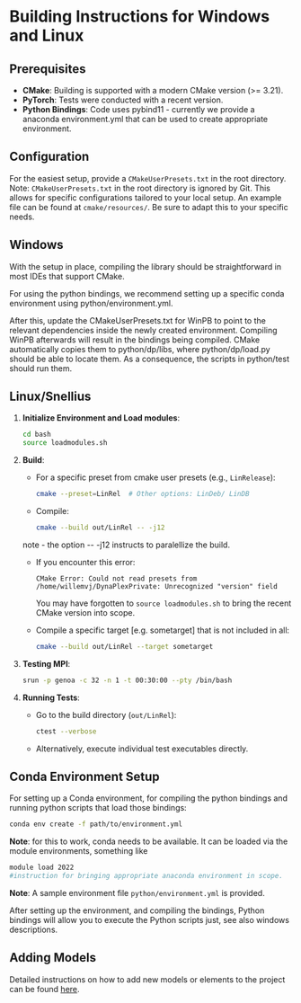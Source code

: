 # Building Instructions for Windows and Linux

## Prerequisites

- **CMake**: Building is supported with a modern CMake version (>= 3.21).
- **PyTorch**: Tests were conducted with a recent version. 
- **Python Bindings**: Code uses pybind11 - currently we provide a anaconda environment.yml that can be used to create appropriate environment. 

## Configuration

For the easiest setup, provide a `CMakeUserPresets.txt` in the root directory. Note: `CMakeUserPresets.txt` in the root directory is ignored by Git. This allows for specific configurations tailored to your local setup. An example file can be found at `cmake/resources/`. Be sure to adapt this to your specific needs.

## Windows

With the setup in place, compiling the library should be straightforward in most IDEs that support CMake.

For using the python bindings, we recommend setting up a specific conda environment using python/environment.yml. 

After this, update the CMakeUserPresets.txt for WinPB to point to the relevant dependencies inside the newly created environment. Compiling WinPB afterwards will result in the bindings being compiled. CMake automatically copies them to python/dp/libs, where python/dp/load.py should be able to locate them. As a consequence, the scripts in python/test should run them. 

## Linux/Snellius

1. **Initialize Environment and Load modules**:
    ```bash
    cd bash
    source loadmodules.sh
    ```

2. **Build**:
    - For a specific preset from cmake user presets (e.g., `LinRelease`):
        ```bash
        cmake --preset=LinRel  # Other options: LinDeb/ LinDB
        ```
    - Compile:
        ```bash
        cmake --build out/LinRel -- -j12
        ```
    note - the option -- -j12 instructs to paralellize the build. 
    - If you encounter this error:
        ```
        CMake Error: Could not read presets from /home/willemvj/DynaPlexPrivate: Unrecognized "version" field
        ```
      You may have forgotten to `source loadmodules.sh` to bring the recent CMake version into scope.

    - Compile a specific target [e.g. sometarget] that is not included in all:
        ```bash
        cmake --build out/LinRel --target sometarget
        ```

3. **Testing MPI**:
    ```bash
    srun -p genoa -c 32 -n 1 -t 00:30:00 --pty /bin/bash
    ```

4. **Running Tests**:
    - Go to the build directory (`out/LinRel`):
        ```bash
        ctest --verbose
        ```
    - Alternatively, execute individual test executables directly.

## Conda Environment Setup

For setting up a Conda environment, for compiling the python bindings and running python scripts that load those bindings:

```bash
conda env create -f path/to/environment.yml
```
**Note**: for this to work, conda needs to be available. It can be loaded via the module environments,
something like
```bash
module load 2022
#instruction for bringing appropriate anaconda environment in scope. 
```
**Note**: A sample environment file `python/environment.yml` is provided.

After setting up the environment, and compiling the bindings, Python bindings will allow you to execute the Python scripts just, see also windows descriptions.

## Adding Models

Detailed instructions on how to add new models or elements to the project can be found [here](docs/adding_models.md).

